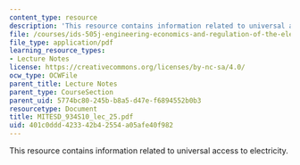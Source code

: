 ```yaml
---
content_type: resource
description: 'This resource contains information related to universal access to electricity. '
file: /courses/ids-505j-engineering-economics-and-regulation-of-the-electric-power-sector-spring-2010/401c0ddd423342b42554a05afe40f982_MITESD_934S10_lec_25.pdf
file_type: application/pdf
learning_resource_types:
- Lecture Notes
license: https://creativecommons.org/licenses/by-nc-sa/4.0/
ocw_type: OCWFile
parent_title: Lecture Notes
parent_type: CourseSection
parent_uid: 5774bc80-245b-b8a5-d47e-f6894552b0b3
resourcetype: Document
title: MITESD_934S10_lec_25.pdf
uid: 401c0ddd-4233-42b4-2554-a05afe40f982
---
```

This resource contains information related to universal access to electricity. 